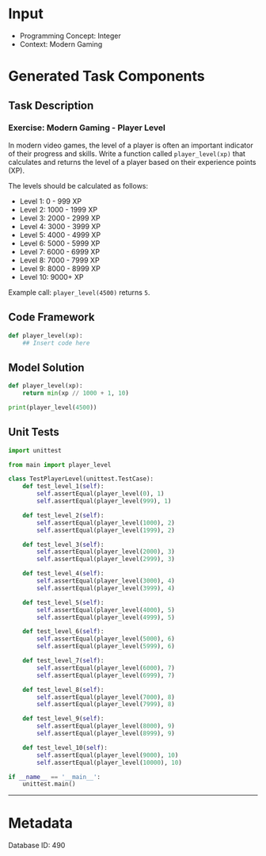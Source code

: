 # Input
- Programming Concept: Integer
- Context: Modern Gaming

# Generated Task Components
## Task Description
### Exercise: Modern Gaming - Player Level

In modern video games, the level of a player is often an important indicator of their progress and skills. Write a function called `player_level(xp)` that calculates and returns the level of a player based on their experience points (XP). 

The levels should be calculated as follows:
- Level 1: 0 - 999 XP
- Level 2: 1000 - 1999 XP
- Level 3: 2000 - 2999 XP
- Level 4: 3000 - 3999 XP
- Level 5: 4000 - 4999 XP
- Level 6: 5000 - 5999 XP
- Level 7: 6000 - 6999 XP
- Level 8: 7000 - 7999 XP
- Level 9: 8000 - 8999 XP
- Level 10: 9000+ XP

Example call: `player_level(4500)` returns `5`.

## Code Framework
```python
def player_level(xp):
    ## Insert code here
```

## Model Solution
```python
def player_level(xp):
    return min(xp // 1000 + 1, 10)

print(player_level(4500))
```

## Unit Tests
```python
import unittest

from main import player_level

class TestPlayerLevel(unittest.TestCase):
    def test_level_1(self):
        self.assertEqual(player_level(0), 1)
        self.assertEqual(player_level(999), 1)

    def test_level_2(self):
        self.assertEqual(player_level(1000), 2)
        self.assertEqual(player_level(1999), 2)

    def test_level_3(self):
        self.assertEqual(player_level(2000), 3)
        self.assertEqual(player_level(2999), 3)

    def test_level_4(self):
        self.assertEqual(player_level(3000), 4)
        self.assertEqual(player_level(3999), 4)

    def test_level_5(self):
        self.assertEqual(player_level(4000), 5)
        self.assertEqual(player_level(4999), 5)

    def test_level_6(self):
        self.assertEqual(player_level(5000), 6)
        self.assertEqual(player_level(5999), 6)

    def test_level_7(self):
        self.assertEqual(player_level(6000), 7)
        self.assertEqual(player_level(6999), 7)

    def test_level_8(self):
        self.assertEqual(player_level(7000), 8)
        self.assertEqual(player_level(7999), 8)

    def test_level_9(self):
        self.assertEqual(player_level(8000), 9)
        self.assertEqual(player_level(8999), 9)

    def test_level_10(self):
        self.assertEqual(player_level(9000), 10)
        self.assertEqual(player_level(10000), 10)

if __name__ == '__main__':
    unittest.main()
```
___
# Metadata
Database ID: 490
